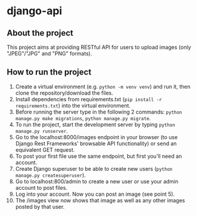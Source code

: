 # django-api

## About the project
This project aims at providing RESTful API for users to upload images (only "JPEG"/"JPG" and "PNG" formats). 

## How to run the project
1. Create a virtual environment (e.g. `python -m venv venv`) and run it, then clone the repository/download the files.
2. Install dependencies from requirements.txt (`pip install -r requirements.txt`) into the virtual environment.
3. Before running the server type in the following 2 commands: `python manage.py make migrations`, `python manage.py migrate`.
5. To run the project, start the development server by typing `python manage.py runserver`.
6. Go to the localhost:8000/images endpoint in your browser (to use Django Rest Frameworks' browsable API functionality) or send an equivalent GET request.
7. To post your first file use the same endpoint, but first you'll need an account. 
8. Create Django superuser to be able to create new users (`python manage.py createsuperuser`).
9. Go to localhost:800/admin to create a new user or use your admin account to post files.
10. Log into your account. Now you can post an image (see point 5).
11. The /images view now shows that image as well as any other images posted by that user.
